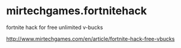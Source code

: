 # mirtechgames.fortnitehack
fortnite hack for free unlimited v-bucks

http://www.mirtechgames.com/en/article/fortnite-hack-free-vbucks
